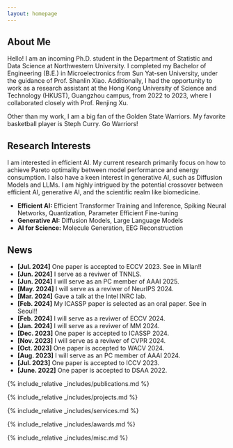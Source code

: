 ```yaml
---
layout: homepage
---
```


## About Me

Hello! I am an incoming Ph.D. student in the Department of Statistic and Data Science at Northwestern University. I completed my Bachelor of Engineering (B.E.) in Microelectronics from Sun Yat-sen University, under the guidance of Prof. Shanlin Xiao. Additionally, I had the opportunity to work as a research assistant at the Hong Kong University of Science and Technology (HKUST), Guangzhou campus, from 2022 to 2023, where I collaborated closely with Prof. Renjing Xu.

Other than my work, I am a big fan of the Golden State Warriors. My favorite basketball player is Steph Curry. Go Warriors!

<!-- <span style="color:red">Currently seeking summer internships for 2024!</span> -->
<!-- <b><font color="#cc0000">Currently seeking summer internships for 2024!</font></b><br> -->

## Research Interests

I am interested in efficient AI. My current research primarily focus on how to achieve Pareto optimality between model performance and energy consumption. I also have a keen interest in generative AI, such as Diffusion Models and LLMs. I am highly intrigued by the potential crossover between efficient AI, generative AI, and the scientific realm like biomedicine.

- **Efficient AI:** Efficient Transformer Training and Inference, Spiking Neural Networks, Quantization, Parameter Efficient Fine-tuning
- **Generative AI:** Diffusion Models, Large Language Models
- **AI for Science:** Molecule Generation, EEG Reconstruction

## News
- **[Jul. 2024]** One paper is accepted to ECCV 2023. See in Milan!!
- **[Jun. 2024]** I serve as a reviwer of TNNLS.
- **[Jun. 2024]** I will serve as an PC member of AAAI 2025.
- **[May. 2024]** I will serve as a reviwer of NeurIPS 2024.
- **[Mar. 2024]** Gave a talk at the Intel INRC lab.
- **[Feb. 2024]** My ICASSP paper is selected as an oral paper. See in Seoul!!
- **[Feb. 2024]** I will serve as a reviwer of ECCV 2024.
- **[Jan. 2024]** I will serve as a reviwer of MM 2024.
- **[Dec. 2023]** One paper is accepted to ICASSP 2024.
- **[Nov. 2023]** I will serve as a reviwer of CVPR 2024.
- **[Oct. 2023]** One paper is accepted to WACV 2024.
- **[Aug. 2023]** I will serve as an PC member of AAAI 2024.
- **[Jul. 2023]** One paper is accepted to ICCV 2023.
- **[June. 2022]** One paper is accepted to DSAA 2022.

{% include_relative _includes/publications.md %}

{% include_relative _includes/projects.md %}

{% include_relative _includes/services.md %}

{% include_relative _includes/awards.md %}

{% include_relative _includes/misc.md %}
